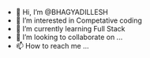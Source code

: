 - 👋 Hi, I’m @BHAGYADILLESH
- 👀 I’m interested in Competative coding
- 🌱 I’m currently learning Full Stack
- 💞️ I’m looking to collaborate on ...
- 📫 How to reach me ...

<!---
DILLESH2004/DILLESH2004 is a ✨ special ✨ repository because its `README.md` (this file) appears on your GitHub profile.
You can click the Preview link to take a look at your changes.
--->

